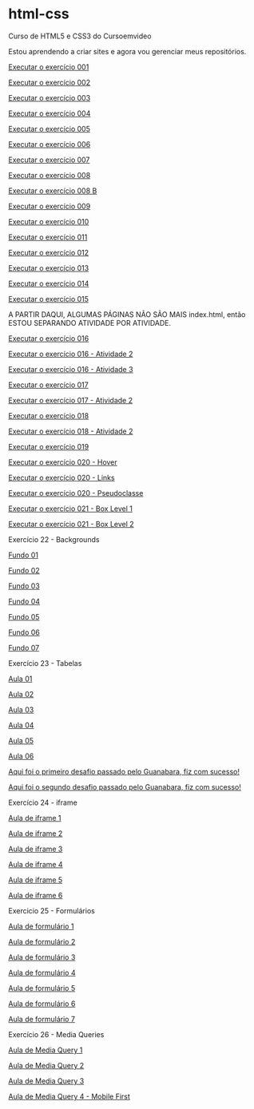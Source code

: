 # html-css
 Curso de HTML5 e CSS3 do Cursoemvideo

 Estou aprendendo a criar sites e agora vou gerenciar meus repositórios.

<a href="https://fernandofertz.github.io/html-css/exercicios/ex001/index.html">Executar o exercício 001 </a>

<a href="https://fernandofertz.github.io/html-css/exercicios/ex002/index.html">Executar o exercício 002 </a>

<a href="https://fernandofertz.github.io/html-css/exercicios/ex003/index.html">Executar o exercício 003 </a>

<a href="https://fernandofertz.github.io/html-css/exercicios/ex004/index.html">Executar o exercício 004 </a>

<a href="https://fernandofertz.github.io/html-css/exercicios/ex005/index.html">Executar o exercício 005 </a>

<a href="https://fernandofertz.github.io/html-css/exercicios/ex006/index.html">Executar o exercício 006 </a>

<a href="https://fernandofertz.github.io/html-css/exercicios/ex007/index.html">Executar o exercício 007 </a>

<a href="https://fernandofertz.github.io/html-css/exercicios/ex008/index.html">Executar o exercício 008 </a>

<a href="https://fernandofertz.github.io/html-css/exercicios/ex008b/index.html">Executar o exercício 008 B </a>

<a href="https://fernandofertz.github.io/html-css/exercicios/ex009/index.html">Executar o exercício 009 </a>

<a href="https://fernandofertz.github.io/html-css/exercicios/ex010/index.html">Executar o exercício 010 </a>

<a href="https://fernandofertz.github.io/html-css/exercicios/ex011/index.html">Executar o exercício 011 </a>

<a href="https://fernandofertz.github.io/html-css/exercicios/ex012/index.html">Executar o exercício 012 </a>

<a href="https://fernandofertz.github.io/html-css/exercicios/ex013/index.html">Executar o exercício 013 </a>

<a href="https://fernandofertz.github.io/html-css/exercicios/ex014/index.html">Executar o exercício 014  </a>

<a href="https://fernandofertz.github.io/html-css/exercicios/ex015/index.html">Executar o exercício 015 </a>

A PARTIR DAQUI, ALGUMAS PÁGINAS NÃO SÃO MAIS index.html, então ESTOU SEPARANDO ATIVIDADE POR ATIVIDADE.

<a href="https://fernandofertz.github.io/html-css/exercicios/ex016/cor01.html">Executar o exercício 016</a>

<a href="https://fernandofertz.github.io/html-css/exercicios/ex016/cor02.html">Executar o exercício 016 - Atividade 2</a>

<a href="https://fernandofertz.github.io/html-css/exercicios/ex016/cor03.html">Executar o exercício 016 - Atividade 3</a>

<a href="https://fernandofertz.github.io/html-css/exercicios/ex017/fonte01.html">Executar o exercício 017 </a>

<a href="https://fernandofertz.github.io/html-css/exercicios/ex017/fonte02.html">Executar o exercício 017 - Atividade 2 </a>

<a href="https://fernandofertz.github.io/html-css/exercicios/ex018/fonte01.html">Executar o exercício 018 </a>

<a href="https://fernandofertz.github.io/html-css/exercicios/ex018/fonte01.html">Executar o exercício 018 - Atividade 2 </a>

<a href="https://fernandofertz.github.io/html-css/exercicios/ex019/seletor1.html">Executar o exercício 019 </a>

<a href="https://fernandofertz.github.io/html-css/exercicios/ex020/hover.html">Executar o exercício 020 - Hover </a>

<a href="https://fernandofertz.github.io/html-css/exercicios/ex020/links.html">Executar o exercício 020 - Links</a>

<a href="https://fernandofertz.github.io/html-css/exercicios/ex020/pseudoclasse.html">Executar o exercício 020 - Pseudoclasse</a>

<a href="https://fernandofertz.github.io/html-css/exercicios/ex021/caixa01.html">Executar o exercício 021 - Box Level 1 </a>

<a href="https://fernandofertz.github.io/html-css/exercicios/ex021/caixa02.html">Executar o exercício 021 - Box Level 2 </a>

Exercício 22 - Backgrounds
<p><a href="https://fernandofertz.github.io/html-css/exercicios/ex022/fundo001.html">Fundo 01 </a></p>
<p><a href="https://fernandofertz.github.io/html-css/exercicios/ex022/fundo002.html">Fundo 02 </a></p>
<p><a href="https://fernandofertz.github.io/html-css/exercicios/ex022/fundo003.html">Fundo 03 </a></p>
<p><a href="https://fernandofertz.github.io/html-css/exercicios/ex022/fundo004.html">Fundo 04 </a></p>
<p><a href="https://fernandofertz.github.io/html-css/exercicios/ex022/fundo005.html">Fundo 05 </a></p>
<p><a href="https://fernandofertz.github.io/html-css/exercicios/ex022/fundo006.html">Fundo 06 </a></p>
<p><a href="https://fernandofertz.github.io/html-css/exercicios/ex022/fundo007.html">Fundo 07 </a></p>

Exercício 23 - Tabelas

<p><a href="https://fernandofertz.github.io/html-css/exercicios/ex023/tabela001.html">Aula 01</a></p>
<p><a href="https://fernandofertz.github.io/html-css/exercicios/ex023/tabela002.html">Aula 02</a></p>
<p><a href="https://fernandofertz.github.io/html-css/exercicios/ex023/tabela003.html">Aula 03</a></p>
<p><a href="https://fernandofertz.github.io/html-css/exercicios/ex023/tabela004.html">Aula 04</a></p>
<p><a href="https://fernandofertz.github.io/html-css/exercicios/ex023/tabela005.html">Aula 05</a></p>
<p><a href="https://fernandofertz.github.io/html-css/exercicios/ex023/tabela006.html">Aula 06</a></p>
<p><a href="https://fernandofertz.github.io/html-css/exercicios/ex023/desafiotabela01.html">Aqui foi o primeiro desafio passado pelo Guanabara, fiz com sucesso!</a></p>
<p><a href="https://fernandofertz.github.io/html-css/exercicios/ex023/desafiotabela02.html">Aqui foi o segundo desafio passado pelo Guanabara, fiz com sucesso!</a></p>

Exercício 24 - iframe

<p><a href="https://fernandofertz.github.io/html-css/exercicios/ex024/iframe001.html">Aula de iframe 1</a></p>
<p><a href="https://fernandofertz.github.io/html-css/exercicios/ex024/iframe002.html">Aula de iframe 2</a></p>
<p><a href="https://fernandofertz.github.io/html-css/exercicios/ex024/iframe003.html">Aula de iframe 3</a></p>
<p><a href="https://fernandofertz.github.io/html-css/exercicios/ex024/iframe004.html">Aula de iframe 4</a></p>
<p><a href="https://fernandofertz.github.io/html-css/exercicios/ex024/iframe005.html">Aula de iframe 5</a></p>
<p><a href="https://fernandofertz.github.io/html-css/exercicios/ex024/iframe006.html">Aula de iframe 6</a></p>

Exercicio 25 - Formulários

<p><a href="https://fernandofertz.github.io/html-css/exercicios/ex025/form001.html">Aula de formulário 1 </a></p>
<p><a href="https://fernandofertz.github.io/html-css/exercicios/ex025/form002.html">Aula de formulário 2 </a></p>
<p><a href="https://fernandofertz.github.io/html-css/exercicios/ex025/form003.html">Aula de formulário 3 </a></p>
<p><a href="https://fernandofertz.github.io/html-css/exercicios/ex025/form004.html">Aula de formulário 4 </a></p>
<p><a href="https://fernandofertz.github.io/html-css/exercicios/ex025/form005.html">Aula de formulário 5 </a></p>
<p><a href="https://fernandofertz.github.io/html-css/exercicios/ex025/form006.html">Aula de formulário 6 </a></p>
<p><a href="https://fernandofertz.github.io/html-css/exercicios/ex025/form007.html">Aula de formulário 7 </a></p>

Exercício 26 - Media Queries 

<p><a href="https://fernandofertz.github.io/html-css/exercicios/ex026/mq001/index.html"> Aula de Media Query 1 </a></p>
<p><a href="https://fernandofertz.github.io/html-css/exercicios/ex026/mq002/index.html"> Aula de Media Query 2 </a></p>
<p><a href="https://fernandofertz.github.io/html-css/exercicios/ex026/mq003/index.html"> Aula de Media Query 3 </a></p>
<p><a href="https://fernandofertz.github.io/html-css/exercicios/ex026/mq004/index.html"> Aula de Media Query 4 - Mobile First </a></p>